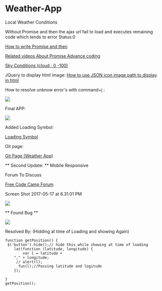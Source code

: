 # Weather-App
Local Weather Conditions

Without Promise and then the ajax url fail to load and executes remaining code which tends to error Status:0

<a href="https://medium.com/coding-design/writing-better-ajax-8ee4a7fb95f ">How to write Promise and then</a>  

<a href="https://www.youtube.com/watch?v=2d7s3spWAzo">Related videos About Promise Advance coding </a>

<a href="http://weather.gfc.state.ga.us/Info/WXexp.aspx"> Sky Conditions (cloud : 0 -100)</a>


JQuery to display html image: 
<a href="http://www.jquerybyexample.net/2013/04/how-to-display-load-images-from-json-file-jquery.html" > How to use JSON icon image path to display in html </a>

How to resolve unknow error's with  command+j :

<img src="http://res.cloudinary.com/duqwfkttw/image/upload/v1495007750/Screen_Shot_2017-05-17_at_2.54.47_AM_cfvhay.png" />


Final APP:

<img src="http://res.cloudinary.com/duqwfkttw/image/upload/v1495007827/Screen_Shot_2017-05-17_at_2.56.41_AM_vzixoy.png" />


Added Loading Symbol:

<a href="http://stackoverflow.com/questions/2509711/display-loading-image-while-post-with-ajax" >Loading Symbol</a>

Git page:

<a href="https://paulnewman-m.github.io/Weather-App/"> Git Page (Weather App)</a>

** Second Update: ** Mobile Responsive

Forum To Discuss

<a href="https://forum.freecodecamp.com/t/one-of-the-best-api-for-weather-app-review-and-lets-discuss/116897"> Free Code Camp Forum</a>


Screen Shot 2017-05-17 at 6.31.01 PM

<img src="http://res.cloudinary.com/duqwfkttw/image/upload/v1495065397/Screen_Shot_2017-05-17_at_6.31.01_PM_i9sweq.png" ></img>


** Found Bug **

<img src="http://res.cloudinary.com/duqwfkttw/image/upload/v1495068225/Screen_Shot_2017-05-17_at_7.41.25_PM_irjx8u.png"></img>

Resolved By: (Hidding at time of Loading and showing Again)
```
function getPosition() {
 $('button').hide();// hide this while showing at time of loading
    lat(function (latitude, longitude) {
        var l = latitude + 
    "," + longitude;  
     // alert(l);
      fun(l);//Passing latitude and logitude
    });
  
}
getPosition();
```
